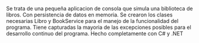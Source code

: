 Se trata de una pequeña aplicacion de consola que simula una biblioteca de libros. Con persistencia de datos en memoria. 
Se crearon los clases necesarias Libro y BookService para el manejo de la funcionalidad del programa. Tiene capturadas la mayoria de las excepciones posibles para el desarrollo continuo del programa.
Hecho completamente con C# y .NET
